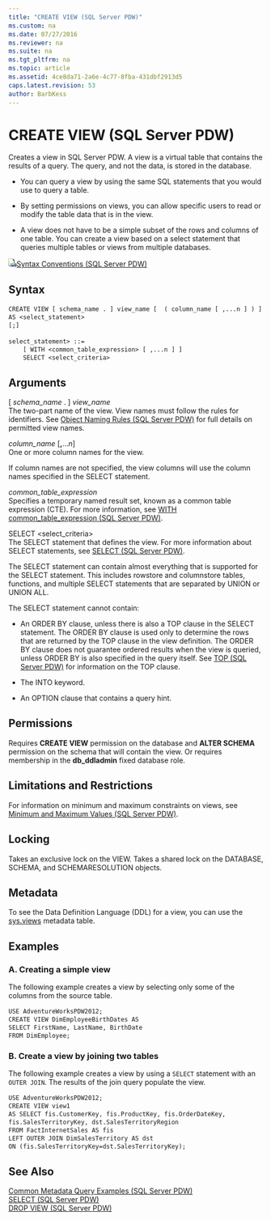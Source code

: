 ```yaml
---
title: "CREATE VIEW (SQL Server PDW)"
ms.custom: na
ms.date: 07/27/2016
ms.reviewer: na
ms.suite: na
ms.tgt_pltfrm: na
ms.topic: article
ms.assetid: 4ce8da71-2a6e-4c77-8fba-431dbf2913d5
caps.latest.revision: 53
author: BarbKess
---
```

# CREATE VIEW (SQL Server PDW)
Creates a view in SQL Server PDW. A view is a virtual table that contains the results of a query. The query, and not the data, is stored in the database.  
  
-   You can query a view by using the same SQL statements that you would use to query a table.  
  
-   By setting permissions on views, you can allow specific users to read or modify the table data that is in the view.  
  
-   A view does not have to be a simple subset of the rows and columns of one table. You can create a view based on a select statement that queries multiple tables or views from multiple databases.  
  
![Topic link icon](../sqlpdw/media/Topic_Link.gif "Topic_Link")[Syntax Conventions &#40;SQL Server PDW&#41;](../sqlpdw/syntax-conventions-sql-server-pdw.md)  
  
## Syntax  
  
```  
CREATE VIEW [ schema_name . ] view_name [  ( column_name [ ,...n ] ) ]   
AS <select_statement>   
[;]  
  
select_statement> ::=  
    [ WITH <common_table_expression> [ ,...n ] ]  
    SELECT <select_criteria>  
```  
  
## Arguments  
[ *schema_name* . ] *view_name*  
The two-part name of the view. View names must follow the rules for identifiers. See [Object Naming Rules &#40;SQL Server PDW&#41;](../sqlpdw/object-naming-rules-sql-server-pdw.md) for full details on permitted view names.  
  
*column_name* [**,**...*n*]  
One or more column names for the view.  
  
If column names are not specified, the view columns will use the column names specified in the SELECT statement.  
  
*common_table_expression*  
Specifies a temporary named result set, known as a common table expression (CTE). For more information, see [WITH common_table_expression &#40;SQL Server PDW&#41;](../sqlpdw/with-common-table-expression-sql-server-pdw.md).  
  
SELECT <select_criteria>  
The SELECT statement that defines the view. For more information about SELECT statements, see [SELECT &#40;SQL Server PDW&#41;](../sqlpdw/select-sql-server-pdw.md).  
  
The SELECT statement can contain almost everything that is supported for the SELECT statement. This includes rowstore and columnstore tables, functions, and multiple SELECT statements that are separated by UNION or UNION ALL.  
  
The SELECT statement cannot contain:  
  
-   An ORDER BY clause, unless there is also a TOP  clause in the SELECT statement. The ORDER BY clause is used only to determine the rows that are returned by the TOP clause in the view definition. The ORDER BY clause does not guarantee ordered results when the view is queried, unless ORDER BY is also specified in the query itself. See [TOP &#40;SQL Server PDW&#41;](../sqlpdw/top-sql-server-pdw.md) for information on the TOP clause.  
  
-   The INTO keyword.  
  
-   An OPTION clause that contains a query hint.  
  
## Permissions  
Requires **CREATE VIEW** permission on the database and **ALTER SCHEMA** permission on the schema that will contain the view. Or requires membership in the **db_ddladmin** fixed database role.  
  
## Limitations and Restrictions  
For information on minimum and maximum constraints on views, see [Minimum and Maximum Values &#40;SQL Server PDW&#41;](../sqlpdw/minimum-and-maximum-values-sql-server-pdw.md).  
  
## Locking  
Takes an exclusive lock on the VIEW. Takes a shared lock on the DATABASE, SCHEMA, and SCHEMARESOLUTION objects.  
  
## Metadata  
To see the Data Definition Language (DDL) for a view, you can use the [sys.views](../sqlpdw/sys-views-sql-server-pdw.md) metadata table.  
  
## Examples  
  
### A. Creating a simple view  
The following example creates a view by selecting only some of the columns from the source table.  
  
```  
USE AdventureWorksPDW2012;  
CREATE VIEW DimEmployeeBirthDates AS  
SELECT FirstName, LastName, BirthDate   
FROM DimEmployee;  
```  
  
### B. Create a view by joining two tables  
The following example creates a view by using a `SELECT` statement with an `OUTER JOIN`. The results of the join query populate the view.  
  
```  
USE AdventureWorksPDW2012;  
CREATE VIEW view1  
AS SELECT fis.CustomerKey, fis.ProductKey, fis.OrderDateKey, fis.SalesTerritoryKey, dst.SalesTerritoryRegion  
FROM FactInternetSales AS fis   
LEFT OUTER JOIN DimSalesTerritory AS dst   
ON (fis.SalesTerritoryKey=dst.SalesTerritoryKey);  
```  
  
## See Also  
[Common Metadata Query Examples &#40;SQL Server PDW&#41;](../sqlpdw/common-metadata-query-examples-sql-server-pdw.md)  
[SELECT &#40;SQL Server PDW&#41;](../sqlpdw/select-sql-server-pdw.md)  
[DROP VIEW &#40;SQL Server PDW&#41;](../sqlpdw/drop-view-sql-server-pdw.md)  
  
